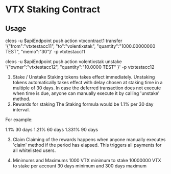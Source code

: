 # VTX Staking Contract
## Usage
cleos -u $apiEndpoint push action vtxcontract1 transfer '{"from":"vtxtestacc11", "to":"volentixstak", "quantity":"1000.00000000 TEST", "memo":"30"}' -p vtxtestacc11

cleos -u $apiEndpoint push action volentixstak unstake '{"owner":"vtxtestacc12", "quantity":"10.0000 TEST" }' -p vtxtestacc12


1. Stake / Unstake
Staking tokens takes effect immediately. Unstaking tokens automatically takes effect with delay chosen at staking time in a multiple of 30 days. 
In case the deferred transaction does not execute when time is due, anyone can manually execute it by calling 'unstake' method.
2. Rewards for staking
The Staking formula would be 1.1% per 30 day interval.


For example: 

1.1% 30 days
1.21% 60 days
1.331% 90 days

3. Claim
Claiming of the rewards happens when anyone manually executes 'claim' method if the period has elapsed. This triggers all payments for all whitelisted users.

4. Minimums and Maximums
1000 VTX minimum to stake
10000000 VTX to stake per account
30 days minimum and 300 days maximum
